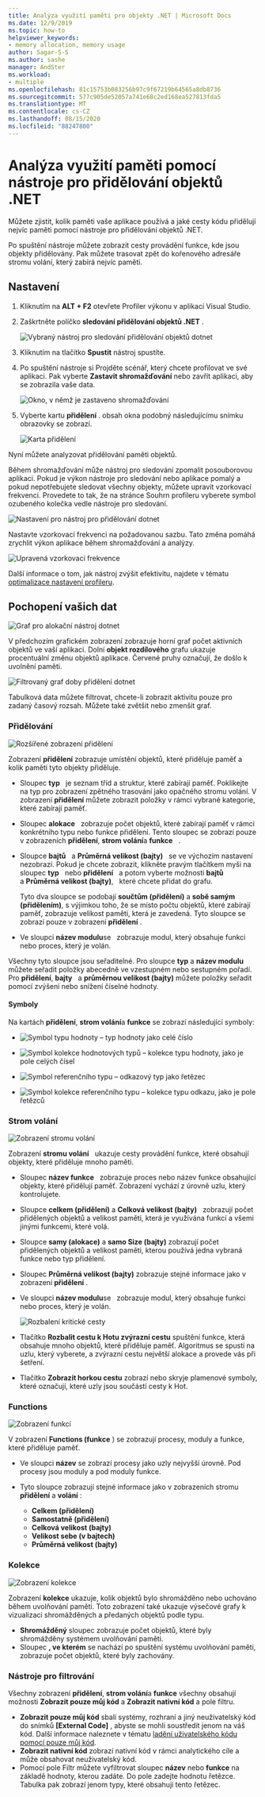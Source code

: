 ```yaml
---
title: Analýza využití paměti pro objekty .NET | Microsoft Docs
ms.date: 12/9/2019
ms.topic: how-to
helpviewer_keywords:
- memory allocation, memory usage
author: Sagar-S-S
ms.author: sashe
manager: AndSter
ms.workload:
- multiple
ms.openlocfilehash: 81c15753b083256b97c9f67219b64565a8db8736
ms.sourcegitcommit: 577c905de52057a741e68c2ed168ea527813fda5
ms.translationtype: MT
ms.contentlocale: cs-CZ
ms.lasthandoff: 08/15/2020
ms.locfileid: "88247800"
---
```

# <a name="analyze-memory-usage-by-using-the-net-object-allocation-tool"></a>Analýza využití paměti pomocí nástroje pro přidělování objektů .NET

Můžete zjistit, kolik paměti vaše aplikace používá a jaké cesty kódu přidělují nejvíc paměti pomocí nástroje pro přidělování objektů .NET.

Po spuštění nástroje můžete zobrazit cesty provádění funkce, kde jsou objekty přidělovány. Pak můžete trasovat zpět do kořenového adresáře stromu volání, který zabírá nejvíc paměti.

## <a name="setup"></a>Nastavení

1. Kliknutím na **ALT + F2** otevřete Profiler výkonu v aplikaci Visual Studio.

1. Zaškrtněte políčko **sledování přidělování objektů .NET** .

   ![Vybraný nástroj pro sledování přidělování objektů dotnet](../profiling/media/dotnetalloctoolselected.png "Vybraný nástroj pro sledování přidělování objektů dotnet")

1. Kliknutím na tlačítko **Spustit** nástroj spustíte.

1. Po spuštění nástroje si Projděte scénář, který chcete profilovat ve své aplikaci. Pak vyberte **Zastavit shromažďování** nebo zavřít aplikaci, aby se zobrazila vaše data.

   ![Okno, v němž je zastaveno shromažďování](../profiling/media/stopcollectionlighttheme.png "Okno, v němž je zastaveno shromažďování")

1. Vyberte kartu **přidělení** . obsah okna podobný následujícímu snímku obrazovky se zobrazí.

   ![Karta přidělení](../profiling/media/allocationview.png "Karta přidělení")

Nyní můžete analyzovat přidělování paměti objektů.

Během shromažďování může nástroj pro sledování zpomalit posouborovou aplikaci. Pokud je výkon nástroje pro sledování nebo aplikace pomalý a pokud nepotřebujete sledovat všechny objekty, můžete upravit vzorkovací frekvenci. Provedete to tak, že na stránce Souhrn profileru vyberete symbol ozubeného kolečka vedle nástroje pro sledování.

![Nastavení pro nástroj pro přidělování dotnet](../profiling/media/dotnetallocsettings.png "Nastavení pro nástroj pro přidělování dotnet")

Nastavte vzorkovací frekvenci na požadovanou sazbu. Tato změna pomáhá zrychlit výkon aplikace během shromažďování a analýzy.

![Upravená vzorkovací frekvence](../profiling/media/adjustedsamplingratedotnetalloctool.png "Upravená vzorkovací frekvence")

Další informace o tom, jak nástroj zvýšit efektivitu, najdete v tématu [optimalizace nastavení profileru](../profiling/optimize-profiler-settings.md).

## <a name="understand-your-data"></a>Pochopení vašich dat

![Graf pro alokační nástroj dotnet](../profiling/media/graphdotnetalloc.png "Graf pro alokační nástroj dotnet")

V předchozím grafickém zobrazení zobrazuje horní graf počet aktivních objektů ve vaší aplikaci. Dolní **objekt rozdílového** grafu ukazuje procentuální změnu objektů aplikace. Červené pruhy označují, že došlo k uvolnění paměti.

![Filtrovaný graf doby přidělení dotnet](../profiling/media/graphdotnetalloctimefiltered.png "Filtrovaný graf doby přidělení dotnet")

Tabulková data můžete filtrovat, chcete-li zobrazit aktivitu pouze pro zadaný časový rozsah. Můžete také zvětšit nebo zmenšit graf.

### <a name="allocation"></a>Přidělování

![Rozšířené zobrazení přidělení](../profiling/media/allocationexpandedlight.png "Rozšířené zobrazení přidělení")

Zobrazení **přidělení** zobrazuje umístění objektů, které přiděluje paměť a kolik paměti tyto objekty přiděluje.

- Sloupec **typ**   je seznam tříd a struktur, které zabírají paměť. Poklikejte na typ pro zobrazení zpětného trasování jako opačného stromu volání. V zobrazení **přidělení** můžete zobrazit položky v rámci vybrané kategorie, které zabírají paměť.

- Sloupec **alokace**   zobrazuje počet objektů, které zabírají paměť v rámci konkrétního typu nebo funkce přidělení. Tento sloupec se zobrazí pouze v zobrazeních **přidělení**, **strom volání**a **funkce**   .

- Sloupce **bajtů**   a **Průměrná velikost (bajty)**   se ve výchozím nastavení nezobrazí. Pokud je chcete zobrazit, klikněte pravým tlačítkem myši na sloupec **typ**   nebo **přidělení**   a potom vyberte možnosti **bajtů**   a **Průměrná velikost (bajty)**,   které chcete přidat do grafu. 

   Tyto dva sloupce se podobají **součtům (přidělení)** a **sobě samým (přidělením)**, s výjimkou toho, že se místo počtu objektů, které zabírají paměť, zobrazuje velikost paměti, která je zavedená. Tyto sloupce se zobrazí pouze v zobrazení **přidělení** .

- Ve sloupci **název modulu**se   zobrazuje modul, který obsahuje funkci nebo proces, který je volán.

Všechny tyto sloupce jsou seřaditelné. Pro sloupce **typ** a **název modulu** můžete seřadit položky abecedně ve vzestupném nebo sestupném pořadí. Pro **přidělení**, **bajty**   a **průměrnou velikost (bajty)** můžete položky seřadit pomocí zvýšení nebo snížení číselné hodnoty.

#### <a name="symbols"></a>Symboly

Na kartách **přidělení**, **strom volání**a **funkce** se zobrazí následující symboly:

- ![Symbol typu hodnoty](../profiling/media/valuetypeicon.png "Symbol typu hodnoty") – typ hodnoty jako celé číslo

- ![Symbol kolekce hodnotových typů](../profiling/media/valuetypecollectionicon.png "Symbol shromažďování hodnot typu hodnoty") – kolekce typu hodnoty, jako je pole celých čísel

- ![Symbol referenčního typu](../profiling/media/referencetypeicon.png "Symbol referenčního typu") – odkazový typ jako řetězec

- ![Symbol kolekce referenčního typu](../profiling/media/referencetypecollectionicon.png "Symbol kolekce typu odkazu") – kolekce typu odkazu, jako je pole řetězců

### <a name="call-tree"></a>Strom volání

![Zobrazení stromu volání](../profiling/media/calltreelight.png "Zobrazení stromu volání")

Zobrazení **stromu volání**   ukazuje cesty provádění funkce, které obsahují objekty, které přiděluje mnoho paměti.

- Sloupec **název funkce**   zobrazuje proces nebo název funkce obsahující objekty, které přidělují paměť. Zobrazení vychází z úrovně uzlu, který kontrolujete.
- Sloupce **celkem (přidělení)** a **Celková velikost (bajty)**   zobrazují počet přidělených objektů a velikost paměti, která je využívána funkcí a všemi jinými funkcemi, které volá.
- Sloupce **samy (alokace)** a **samo Size (bajty)** zobrazují počet přidělených objektů a velikost paměti, kterou používá jedna vybraná funkce nebo typ přidělení.
- Sloupec **Průměrná velikost (bajty)** zobrazuje stejné informace jako v zobrazení **přidělení** .
- Ve sloupci **název modulu**se   zobrazuje modul, který obsahuje funkci nebo proces, který je volán.

   ![Rozbalení kritické cesty](../profiling/media/hotpathlight.png "Rozbalení kritické cesty")

- Tlačítko **Rozbalit cestu k Hotu zvýrazní cestu** spuštění funkce, která obsahuje mnoho objektů, které přiděluje paměť. Algoritmus se spustí na uzlu, který vyberete, a zvýrazní cestu největší alokace a provede vás při šetření.
- Tlačítko **Zobrazit horkou cestu** zobrazí nebo skryje plamenové symboly, které označují, které uzly jsou součástí cesty k Hot.

### <a name="functions"></a>Functions

![Zobrazení funkcí](../profiling/media/functionslight.png "Zobrazení funkcí")

V zobrazení **Functions (funkce** ) se zobrazují procesy, moduly a funkce, které přiděluje paměť.

- Ve sloupci **název** se zobrazí procesy jako uzly nejvyšší úrovně. Pod procesy jsou moduly a pod moduly funkce.
- Tyto sloupce zobrazují stejné informace jako v zobrazeních stromu **přidělení** a **volání** :

  - **Celkem (přidělení)**
  - **Samostatně (přidělení)**
  - **Celková velikost (bajty)**
  - **Velikost sebe (v bajtech)**
  - **Průměrná velikost (bajty)**

### <a name="collection"></a>Kolekce

![Zobrazení kolekce](../profiling/media/collectionlight.png "Zobrazení kolekce")

Zobrazení **kolekce** ukazuje, kolik objektů bylo shromážděno nebo uchováno během uvolňování paměti. Toto zobrazení také ukazuje výsečové grafy k vizualizaci shromážděných a předaných objektů podle typu.

- **Shromážděný** sloupec zobrazuje počet objektů, které byly shromážděny systémem uvolňování paměti.
- Sloupec **, ve kterém** se nachází po spuštění systému uvolňování paměti, zobrazuje počet objektů, které byly zachovány.

### <a name="filtering-tools"></a>Nástroje pro filtrování

Všechny zobrazení **přidělení**, **strom volání**a **funkce** všechny obsahují možnosti **Zobrazit pouze můj kód** a **Zobrazit nativní kód** a pole filtru.

- **Zobrazit pouze můj kód** sbalí systémy, rozhraní a jiný neuživatelský kód do snímků **[External Code]** , abyste se mohli soustředit jenom na váš kód. Další informace naleznete v tématu [ladění uživatelského kódu pomocí pouze můj kód](../debugger/just-my-code.md).
- **Zobrazit nativní kód** zobrazí nativní kód v rámci analytického cíle a může obsahovat neuživatelský kód.
- Pomocí pole Filtr můžete vyfiltrovat sloupec **název** nebo **funkce** na základě hodnoty, kterou zadáte. Do pole zadejte hodnotu řetězce. Tabulka pak zobrazí jenom typy, které obsahují tento řetězec.
